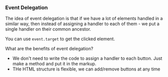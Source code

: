 ### Event Delegation

The idea of event delegation is that if we have a lot of elements handled in a similar way, then instead of assigning a handler to each of them - we put a single handler on their common ancestor.

You can use ```event.target``` to get the clicked element.

What are the benefits of event delegation?

- We don't need to write the code to assign a handler to each button. Just make a method and put it in the markup.
- THe HTML structure is flexible, we can add/remove buttons at any time

